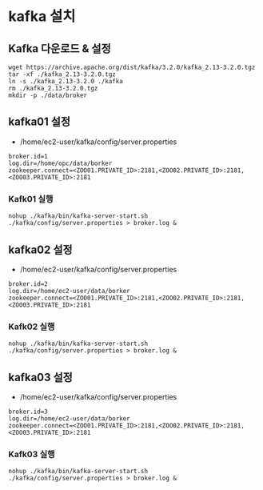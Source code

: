 # kafka 설치

## Kafka 다운로드 & 설정

```
wget https://archive.apache.org/dist/kafka/3.2.0/kafka_2.13-3.2.0.tgz
tar -xf ./kafka_2.13-3.2.0.tgz
ln -s ./kafka_2.13-3.2.0 ./kafka
rm ./kafka_2.13-3.2.0.tgz
mkdir -p ./data/broker
```

## kafka01 설정

- /home/ec2-user/kafka/config/server.properties 

```
broker.id=1
log.dir=/home/opc/data/borker
zookeeper.connect=<ZOO01.PRIVATE_ID>:2181,<ZOO02.PRIVATE_ID>:2181,<ZOO03.PRIVATE_ID>:2181
```

### Kafk01 실행

```
nohup ./kafka/bin/kafka-server-start.sh ./kafka/config/server.properties > broker.log &
```

## kafka02 설정

- /home/ec2-user/kafka/config/server.properties 

```
broker.id=2
log.dir=/home/ec2-user/data/borker
zookeeper.connect=<ZOO01.PRIVATE_ID>:2181,<ZOO02.PRIVATE_ID>:2181,<ZOO03.PRIVATE_ID>:2181
```

### Kafk02 실행

```
nohup ./kafka/bin/kafka-server-start.sh ./kafka/config/server.properties > broker.log &
```

## kafka03 설정

- /home/ec2-user/kafka/config/server.properties 

```
broker.id=3
log.dir=/home/ec2-user/data/borker
zookeeper.connect=<ZOO01.PRIVATE_ID>:2181,<ZOO02.PRIVATE_ID>:2181,<ZOO03.PRIVATE_ID>:2181
```

### Kafk03 실행

```
nohup ./kafka/bin/kafka-server-start.sh ./kafka/config/server.properties > broker.log &
```
